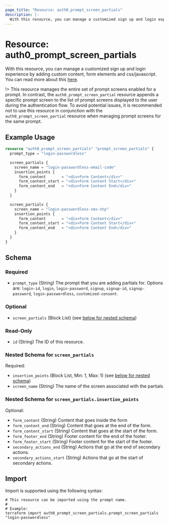 ```yaml
---
page_title: "Resource: auth0_prompt_screen_partials"
description: |-
  With this resource, you can manage a customized sign up and login experience by adding custom content, form elements and css/javascript. You can read more about this here https://auth0.com/docs/customize/universal-login-pages/customize-signup-and-login-prompts.
---
```


# Resource: auth0_prompt_screen_partials

With this resource, you can manage a customized sign up and login experience by adding custom content, form elements and css/javascript. You can read more about this [here](https://auth0.com/docs/customize/universal-login-pages/customize-signup-and-login-prompts).

!> This resource manages the entire set of prompt screens enabled for a prompt. In contrast, the `auth0_prompt_screen_partial`
resource appends a specific prompt screen to the list of prompt screens displayed to the user during the authentication flow.
 To avoid potential issues, it is recommended not to use this resource in conjunction with the `auth0_prompt_screen_partial`
 resource when managing prompt screens for the same prompt.

## Example Usage

```terraform
resource "auth0_prompt_screen_partials" "prompt_screen_partials" {
  prompt_type = "login-passwordless"

  screen_partials {
    screen_name = "login-passwordless-email-code"
    insertion_points {
      form_content       = "<div>Form Content</div>"
      form_content_start = "<div>Form Content Start</div>"
      form_content_end   = "<div>Form Content End</div>"
    }
  }

  screen_partials {
    screen_name = "login-passwordless-sms-otp"
    insertion_points {
      form_content       = "<div>Form Content</div>"
      form_content_start = "<div>Form Content Start</div>"
      form_content_end   = "<div>Form Content End</div>"
    }
  }
}
```

<!-- schema generated by tfplugindocs -->
## Schema

### Required

- `prompt_type` (String) The prompt that you are adding partials for. Options are: `login-id`, `login`, `login-password`, `signup`, `signup-id`, `signup-password`, `login-passwordless`, `customized-consent`.

### Optional

- `screen_partials` (Block List) (see [below for nested schema](#nestedblock--screen_partials))

### Read-Only

- `id` (String) The ID of this resource.

<a id="nestedblock--screen_partials"></a>
### Nested Schema for `screen_partials`

Required:

- `insertion_points` (Block List, Min: 1, Max: 1) (see [below for nested schema](#nestedblock--screen_partials--insertion_points))
- `screen_name` (String) The name of the screen associated with the partials

<a id="nestedblock--screen_partials--insertion_points"></a>
### Nested Schema for `screen_partials.insertion_points`

Optional:

- `form_content` (String) Content that goes inside the form
- `form_content_end` (String) Content that goes at the end of the form.
- `form_content_start` (String) Content that goes at the start of the form.
- `form_footer_end` (String) Footer content for the end of the footer.
- `form_footer_start` (String) Footer content for the start of the footer.
- `secondary_actions_end` (String) Actions that go at the end of secondary actions.
- `secondary_actions_start` (String) Actions that go at the start of secondary actions.

## Import

Import is supported using the following syntax:

```shell
# This resource can be imported using the prompt name.
#
# Example:
terraform import auth0_prompt_screen_partials.prompt_screen_partials "login-passwordless"
```
